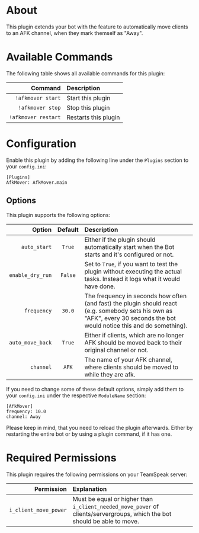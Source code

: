 # About

This plugin extends your bot with the feature to automatically move clients to an AFK channel, when they mark themself as "Away".


# Available Commands

The following table shows all available commands for this plugin:

| Command | Description |
| ---: | :--- |
| `!afkmover start` | Start this plugin |
| `!afkmover stop` | Stop this plugin |
| `!afkmover restart` | Restarts this plugin |


# Configuration

Enable this plugin by adding the following line under the `Plugins` section to your `config.ini`:

```
[Plugins]
AfkMover: AfkMover.main
```

## Options

This plugin supports the following options:

| Option | Default | Description |
| ---: | :---: | :--- |
| `auto_start` | `True` | Either if the plugin should automatically start when the Bot starts and it's configured or not. |
| `enable_dry_run` | `False` | Set to `True`, if you want to test the plugin without executing the actual tasks. Instead it logs what it would have done. |
| `frequency` | `30.0` | The frequency in seconds how often (and fast) the plugin should react (e.g. somebody sets his own as "AFK", every 30 seconds the bot would notice this and do something). |
| `auto_move_back` | `True` | Either if clients, which are no longer AFK should be moved back to their original channel or not. |
| `channel` | `AFK` | The name of your AFK channel, where clients should be moved to while they are afk. |

If you need to change some of these default options, simply add them to your `config.ini` under the respective `ModuleName` section:

```
[AfkMover]
frequency: 10.0
channel: Away
```

Please keep in mind, that you need to reload the plugin afterwards. Either by restarting the entire bot or by using a plugin command, if it has one.


# Required Permissions

This plugin requires the following permissions on your TeamSpeak server:

| Permission | Explanation |
| ---: | :--- |
| `i_client_move_power` | Must be equal or higher than `i_client_needed_move_power` of clients/servergroups, which the bot should be able to move. |
